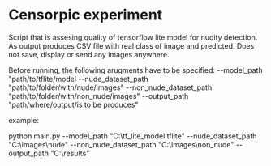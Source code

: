 # Censorpic experiment

Script that is assesing quality of tensorflow lite model for nudity detection. As output produces CSV file with real class of image and predicted. Does not save, display or send any images anywhere.

Before running, the following arugments have to be specified:
--model_path "path/to/tflite/model
--nude_dataset_path "path/to/folder/with/nude/images"
--non_nude_dataset_path "path/to/folder/with/non_nude/images"
--output_path "path/where/output/is to be produces"

example:

python main.py --model_path "C:\tf_lite_model.tflite" --nude_dataset_path "C:\images\nude" --non_nude_dataset_path "C:\images\non_nude" --output_path "C:\results"

